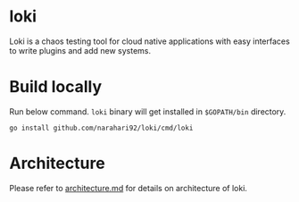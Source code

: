 # loki
Loki is a chaos testing tool for cloud native applications with easy interfaces to write plugins and add new systems.

# Build locally
Run below command. `loki` binary will get installed in `$GOPATH/bin` directory.

```
go install github.com/narahari92/loki/cmd/loki
```

# Architecture
Please refer to [architecture.md](https://github.com/narahari92/loki/blob/master/docs/architecture.md) for details on architecture of loki.
